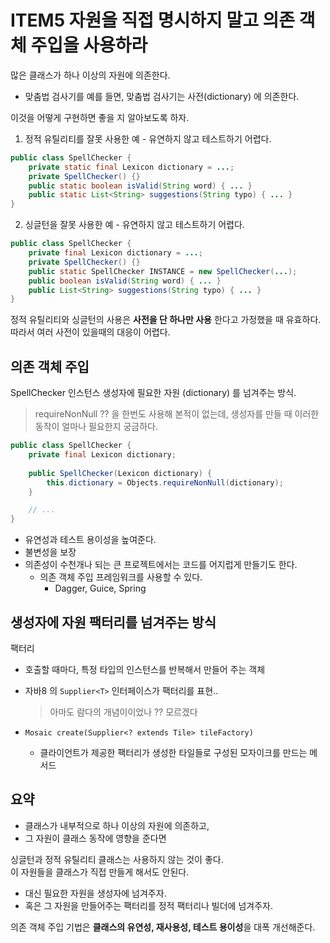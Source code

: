 # ITEM5 자원을 직접 명시하지 말고 의존 객체 주입을 사용하라

많은 클래스가 하나 이상의 자원에 의존한다.

- 맞춤법 검사기를 예를 들면, 맞춤법 검사기는 사전(dictionary) 에 의존한다.
 
이것을 어떻게 구현하면 좋을 지 알아보도록 하자.

1. 정적 유틸리티를 잘못 사용한 예 - 유연하지 않고 테스트하기 어렵다.
```java
public class SpellChecker {
    private static final Lexicon dictionary = ...;
    private SpellChecker() {} 
    public static boolean isValid(String word) { ... }
    public static List<String> suggestions(String typo) { ... }
}
```

2. 싱글턴을 잘못 사용한 예 - 유연하지 않고 테스트하기 어렵다.
```java
public class SpellChecker {
    private final Lexicon dictionary = ...;
    private SpellChecker() {} 
    public static SpellChecker INSTANCE = new SpellChecker(...);
    public boolean isValid(String word) { ... }
    public List<String> suggestions(String typo) { ... }
}
```

정적 유틸리티와 싱글턴의 사용은 **사전을 단 하나만 사용** 한다고 가정했을 때 유효하다.
따라서 여러 사전이 있을때의 대응이 어렵다.

## 의존 객체 주입
SpellChecker 인스턴스 생성자에 필요한 자원 (dictionary) 를 넘겨주는 방식.

> requireNonNull ?? 을 한번도 사용해 본적이 없는데, 생성자를 만들 때 이러한 동작이 얼마나 필요한지 궁금하다. 
```java
public class SpellChecker {
    private final Lexicon dictionary;
    
    public SpellChecker(Lexicon dictionary) {
        this.dictionary = Objects.requireNonNull(dictionary);
    }

    // ...
}
```
- 유연성과 테스트 용이성을 높여준다.
- 불변성을 보장
- 의존성이 수천개나 되는 큰 프로젝트에서는 코드를 어지럽게 만들기도 한다.
    - 의존 객체 주입 프레임워크를 사용할 수 있다.
        - Dagger, Guice, Spring

## 생성자에 자원 팩터리를 넘겨주는 방식
팩터리
- 호출할 때마다, 특정 타입의 인스턴스를 반복해서 만들어 주는 객체
- 자바8 의 `Supplier<T>` 인터페이스가 팩터리를 표현..
    > 아마도 람다의 개념이이었나 ?? 모르겠다 
                               
- `Mosaic create(Supplier<? extends Tile> tileFactory)`
    - 클라이언트가 제공한 팩터리가 생성한 타일들로 구성된 모자이크를 만드는 메서드
    
    
## 요약
- 클래스가 내부적으로 하나 이상의 자원에 의존하고,     
- 그 자원이 클래스 동작에 영향을 준다면     

싱글턴과 정적 유틸리티 클래스는 사용하지 않는 것이 좋다.    
이 자원들을 클래스가 직접 만들게 해서도 안된다.

- 대신 필요한 자원을 생성자에 넘겨주자.
- 혹은 그 자원을 만들어주는 팩터리를 정적 팩터리나 빌더에 넘겨주자.

의존 객체 주입 기법은 **클래스의 유연성, 재사용성, 테스트 용이성**을 대폭 개선해준다.


